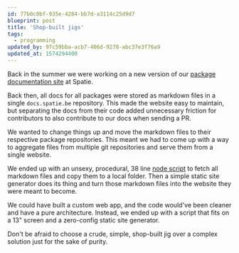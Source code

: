 ```yaml
---
id: 77b0c0bf-935e-4284-bb7d-a3114c25d9d7
blueprint: post
title: 'Shop-built jigs'
tags:
  - programming
updated_by: 97c59bba-acb7-406d-9278-abc37e3f76a9
updated_at: 1574294400
---
```

Back in the summer we were working on a new version of our [package documentation site](https://docs.spatie.be/) at Spatie.

Back then, all docs for all packages were stored as markdown files in a single `docs.spatie.be` repository. This made the website easy to maintain, but separating the docs from their code added unnecessary friction for contributors to also contribute to our docs when sending a PR.

We wanted to change things up and move the markdown files to their respective package repositories. This meant we had to come up with a way to aggregate files from multiple git repositories and serve them from a single website.

We ended up with an unsexy, procedural, 38 line [node script](https://github.com/spatie/docs.spatie.be/blob/3f533aead2e31ea0f8eb12f4c0a62e43bab1243f/fetch-content.js) to fetch all markdown files and copy them to a local folder. Then a simple static site generator does its thing and turn those markdown files into the website they were meant to become.

We could have built a custom web app, and the code would've been cleaner and have a pure architecture. Instead, we ended up with a script that fits on a 13" screen and a zero-config static site generator.

Don't be afraid to choose a crude, simple, shop-built jig over a complex solution just for the sake of purity.